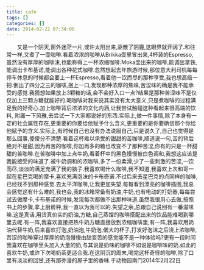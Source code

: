 ```yaml
---
title: café
tags: []
categories: []
date: 2014-02-22 07:34:00
---
```



&emsp;&emsp;又是一个阴天,窗外迷茫一片,或许太阳出来,驱散了阴霾,这眼界就开阔了.和往常一样,又煮了一壶咖啡.看着浓浓的咖啡从Brikka壶里冒出来,4杯装的Espresso,虽然没有厚厚的咖啡沫,也能称得上一杯浓缩咖啡.Moka壶出来的咖啡,能调出拿铁,能调出卡布基诺,能调出各种花式咖啡.忽然想起去年旅游时候,那位意大利司机每每停车休息的时候都会要上一杯Espresso,看着他一饮而尽的那种享受,我也想高级一把.倒出了四分之三的咖啡,抿上一口,发现那种浓厚的焦味,苦涩味的确是我不能承受的感觉.我猜想如果放上3颗糖的话,会不会好入口一点?结果是那种苦涩味不是仅仅加上三颗方糖就能好的.喝咖啡对我来说其实没有太大意义,只是煮咖啡的过程满足我的好奇心.加上咖啡背后浓浓的文化内涵,让我尝试触碰这种看起来很高端的饮料, 附庸一下风雅,去尝试一下大家都说好的东西.实际上,做一件事情,除了本身有一定的社会属性存在,更重要的你要给他赋予什么含义,更重要的是你要确信那个你给他赋予的含义.实际上,有时候自己也没有办法说服自己,只是说久了,自己也觉得是那么回事,傻傻分不清楚.看着这杯难以承受的甜甜的苦咖啡,顺道说一句,苦的背后绝对不是甜,因为再苦的咖啡,你加再多的糖也改变不了那种苦涩,你有的只是一杯甜甜的苦咖啡.在苦咖啡中加上点牛奶,看着杯中的黑色慢慢被白色调和,我想这应该是我能接受的味道了.被牛奶调和的浓咖啡,多了一份柔滑,少了一些刺激的苦涩,一饮而尽,淡淡的满足充满了我的脑子.我喜欢喝什么咖啡,我不知道,我喜欢上次和哥一起在星巴克喝的摩卡,喜欢充满泡沫的卡布奇诺.不过后来去星巴克的点同样的咖啡,已经找不到那种感觉.去太平洋咖啡,让我更加失望.每每看到漂亮的咖啡插图,我总会感觉这有什么难的,我也会,我的冰箱常备有奶油,牛奶,也有电动的打奶器,每每尝试去做摩卡,卡布基诺的时候,发现每次都做不出那种味道,虽然我很用心去做,按照书上的步骤,拿上厨房秤,我一直以为我可以的.失望之余,总跟自己说别有一番滋味嘛.这是真话,用货真价实的奶油,方糖,自己蒸馏的咖啡搭配出来的饮品能难喝到哪里去呢.有一阵,我喜欢直接把热牛奶方糖直接放到浓缩咖啡里;有一阵,我喜欢用奶油代替牛奶,后来喜欢打泡,奶油泡,牛奶泡,偌大的杯子,打发好泡沫之后浇上浓咖啡,苦涩的咖啡穿过厚厚的奶泡慢慢由甜变苦的感觉能不是一种体验吗?更有一段时间我喜欢在咖啡里头加入大量的奶,与其说是奶味的咖啡不如说是咖啡味的奶.如此的喜欢牛奶,或许下次喝奶茶更适合我.在这阴沉的周末,喝完这杯奇怪的咖啡,除了口里有淡淡的回甘,还有那弥漫的屋子里的香味.于动物园南门2014年2月22日

